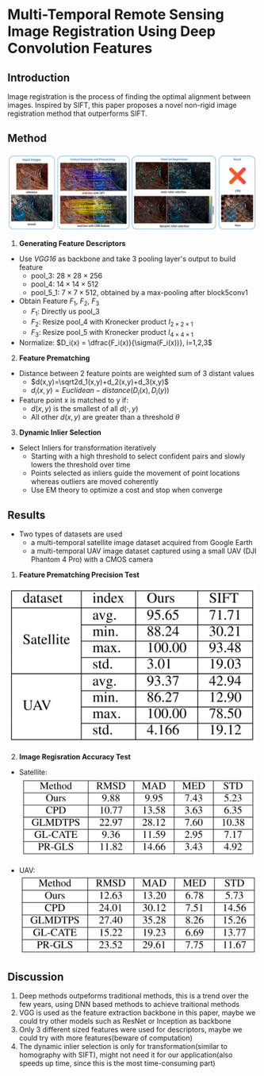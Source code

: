 # Multi-Temporal Remote Sensing Image Registration Using Deep Convolution Features

## Introduction

Image registration is the process of finding the optimal alignment between images. Inspired by SIFT, this paper proposes a novel non-rigid image registration method that outperforms SIFT.

## Method

![](./figure/multi-temporal_remote_sensing_image_registration_using_deep_convolutional_features.png)


1. **Generating Feature Descriptors**
- Use *VGG16* as backbone and take 3 pooling layer's output to build feature
	- pool_3: $28\times28\times256$
	- pool_4: $14\times14\times512$
	- pool_5_1: $7\times7\times512$, obtained by a max-pooling after block5conv1
- Obtain Feature $F_1$, $F_2$, $F_3$
	- $F_1$: Directly us pool_3
	- $F_2$: Resize pool_4 with Kronecker product $I_{2\times2\times1}$
	- $F_3$: Resize pool_5 with Kronecker product $I_{4\times4\times1}$
- Normalize: $D_i(x) = \dfrac{F_i(x)}{\sigma(F_i(x))}, i=1,2,3$

2. **Feature Prematching**
- Distance between 2 feature points are weighted sum of 3 distant values
	- $d(x,y)=\sqrt2d_1(x,y)+d_2(x,y)+d_3(x,y)$
	- $d_i(x,y) = Euclidean-distance(D_i(x), D_i(y))$
- Feature point x is matched to y if:
	- $d(x,y)$ is the smallest of all $d(\cdot, y)$
	- All other $d(x,y)$ are greater than a threshold $\theta$

3. **Dynamic Inlier Selection**
- Select Inliers for transformation iteratively
	- Starting with a high threshold to select confident pairs and slowly lowers the threshold over time
	- Points selected as inliers guide the movement of point locations whereas outliers are moved coherently
	- Use EM theory to optimize a cost and stop when converge


## Results

- Two types of datasets are used
	- a multi-temporal satellite image dataset acquired from Google Earth
	- a multi-temporal UAV image dataset captured using a small UAV (DJI Phantom 4 Pro) with a CMOS camera

1. **Feature Prematching Precision Test**

![](./figure/multi-temporal_remote_sensing_image_registration_using_deep_convolutional_features_result1.png)

2. **Image Regisration Accuracy Test**

- Satellite:
![](./figure/multi-temporal_remote_sensing_image_registration_using_deep_convolutional_features_result2.png)

- UAV:
![](./figure/multi-temporal_remote_sensing_image_registration_using_deep_convolutional_features_result3.png)

## Discussion

1. Deep methods outpeforms traditional methods, this is a trend over the few years, using DNN based methods to achieve traitional methods
2. VGG is used as the feature extraction backbone in this paper, maybe we could try other models such as ResNet or Inception as backbone
3. Only 3 different sized features were used for descriptors, maybe we could try with more features(beware of computation)
4. The dynamic inlier selection is only for transformation(similar to homography with SIFT), might not need it for our application(also speeds up time, since this is the most time-consuming part)
